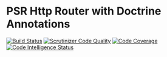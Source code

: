 # PSR Http Router with Doctrine Annotations

[![Build Status](https://travis-ci.org/borodulin/Router.svg?branch=master)](https://travis-ci.org/borodulin/Router)
[![Scrutinizer Code Quality](https://scrutinizer-ci.com/g/borodulin/Router/badges/quality-score.png?b=master)](https://scrutinizer-ci.com/g/borodulin/Router/?branch=master)
[![Code Coverage](https://scrutinizer-ci.com/g/borodulin/Router/badges/coverage.png?b=master)](https://scrutinizer-ci.com/g/borodulin/Router/?branch=master)
[![Code Intelligence Status](https://scrutinizer-ci.com/g/borodulin/Router/badges/code-intelligence.svg?b=master)](https://scrutinizer-ci.com/code-intelligence)